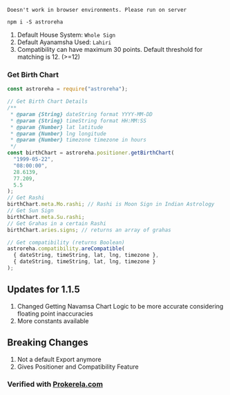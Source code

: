 `Doesn't work in browser environments. Please run on server`

```shell
npm i -S astroreha
```

1. Default House System: `Whole Sign`
2. Default Ayanamsha Used: `Lahiri`
3. Compatibility can have maximum 30 points. Default threshold for matching is 12. (>=12)

### Get Birth Chart

```javascript
const astroreha = require("astroreha");

// Get Birth Chart Details
/**
 * @param {String} dateString format YYYY-MM-DD
 * @param {String} timeString format HH:MM:SS
 * @param {Number} lat latitude
 * @param {Number} lng longitude
 * @param {Number} timezone timezone in hours
 */
const birthChart = astroreha.positioner.getBirthChart(
  "1999-05-22",
  "08:00:00",
  28.6139,
  77.209,
  5.5
);
// Get Rashi
birthChart.meta.Mo.rashi; // Rashi is Moon Sign in Indian Astrology
// Get Sun Sign
birthChart.meta.Su.rashi;
// Get Grahas in a certain Rashi
birthChart.aries.signs; // returns an array of grahas

// Get compatibility (returns Boolean)
astroreha.compatibility.areCompatible(
  { dateString, timeString, lat, lng, timezone },
  { dateString, timeString, lat, lng, timezone }
);
```

## Updates for 1.1.5

1. Changed Getting Navamsa Chart Logic to be more accurate considering floating point inaccuracies
2. More constants available

## Breaking Changes

1. Not a default Export anymore
2. Gives Positioner and Compatibility Feature

### Verified with [Prokerela.com](https://www.prokerala.com)
